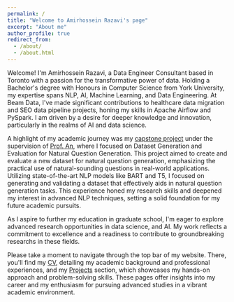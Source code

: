 ```yaml
---
permalink: /
title: "Welcome to Amirhossein Razavi's page"
excerpt: "About me"
author_profile: true
redirect_from: 
  - /about/
  - /about.html
---
```



Welcome! I'm Amirhossein Razavi, a Data Engineer Consultant based in Toronto with a passion for the transformative power of data. Holding a Bachelor's degree with Honours in Computer Science from York University, my expertise spans NLP, AI, Machine Learning, and Data Engineering. At Beam Data, I've made significant contributions to healthcare data migration and SEO data pipeline projects, honing my skills in Apache Airflow and PySpark. I am driven by a desire for deeper knowledge and innovation, particularly in the realms of AI and data science.

A highlight of my academic journey was my [capstone project](https://razaviah.github.io/projects/dataset-generation-and-evaluation-for-natural-question-generation) under the supervision of [Prof. An](https://scholar.google.com/citations?hl=en&user=2eUL7eEAAAAJ), where I focused on Dataset Generation and Evaluation for Natural Question Generation. This project aimed to create and evaluate a new dataset for natural question generation, emphasizing the practical use of natural-sounding questions in real-world applications. Utilizing state-of-the-art NLP models like BART and T5, I focused on generating and validating a dataset that effectively aids in natural question generation tasks. This experience honed my research skills and deepened my interest in advanced NLP techniques, setting a solid foundation for my future academic pursuits.

As I aspire to further my education in graduate school, I'm eager to explore advanced research opportunities in data science, and AI. My work reflects a commitment to excellence and a readiness to contribute to groundbreaking researchs in these fields.

Please take a moment to navigate through the top bar of my website. There, you'll find my [CV](https://razaviah.github.io/cv), detailing my academic background and professional experiences, and my [Projects](https://razaviah.github.io/projects) section, which showcases my hands-on approach and problem-solving skills. These pages offer insights into my career and my enthusiasm for pursuing advanced studies in a vibrant academic environment.